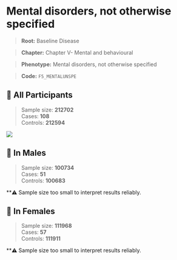 # Mental disorders, not otherwise specified

> **Root:** Baseline Disease  

> **Chapter:** Chapter V- Mental and behavioural  

> **Phenotype:** Mental disorders, not otherwise specified  

> **Code:** `F5_MENTALUNSPE`

## 🧪 All Participants  
> Sample size: **212702**  
> Cases: **108**  
> Controls: **212594**
<img src="/Disease/Figures/ALL/Incidence/F5_MENTALUNSPE.png"/>
<CsvTable src="/Disease_Data/ALL/Incidence/COX_F5_MENTALUNSPE.csv" label="🔍 View full results" />

## 👨 In Males  
> Sample size: **100734**  
> Cases: **51**  
> Controls: **100683**

**⚠️ Sample size too small to interpret results reliably.


## 👩 In Females  
> Sample size: **111968**  
> Cases: **57**  
> Controls: **111911**

**⚠️ Sample size too small to interpret results reliably.

